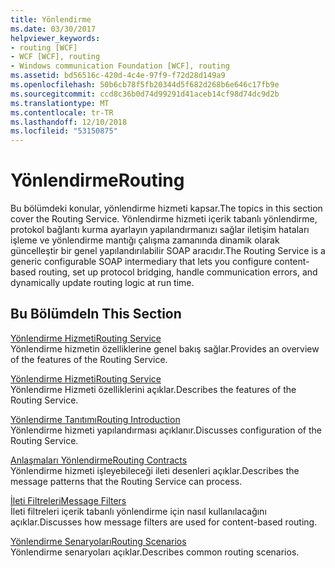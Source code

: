 ```yaml
---
title: Yönlendirme
ms.date: 03/30/2017
helpviewer_keywords:
- routing [WCF]
- WCF [WCF], routing
- Windows communication Foundation [WCF], routing
ms.assetid: bd56516c-420d-4c4e-97f9-f72d28d149a9
ms.openlocfilehash: 50b6cb78f5fb20344d5f682d268b6e646c17fb9e
ms.sourcegitcommit: ccd8c36b0d74d99291d41aceb14cf98d74dc9d2b
ms.translationtype: MT
ms.contentlocale: tr-TR
ms.lasthandoff: 12/10/2018
ms.locfileid: "53150875"
---
```

# <a name="routing"></a><span data-ttu-id="4d14b-102">Yönlendirme</span><span class="sxs-lookup"><span data-stu-id="4d14b-102">Routing</span></span>
<span data-ttu-id="4d14b-103">Bu bölümdeki konular, yönlendirme hizmeti kapsar.</span><span class="sxs-lookup"><span data-stu-id="4d14b-103">The topics in this section cover the Routing Service.</span></span> <span data-ttu-id="4d14b-104">Yönlendirme hizmeti içerik tabanlı yönlendirme, protokol bağlantı kurma ayarlayın yapılandırmanızı sağlar iletişim hataları işleme ve yönlendirme mantığı çalışma zamanında dinamik olarak güncelleştir bir genel yapılandırılabilir SOAP aracıdır.</span><span class="sxs-lookup"><span data-stu-id="4d14b-104">The Routing Service is a generic configurable SOAP intermediary that lets you configure content-based routing, set up protocol bridging, handle communication errors, and dynamically update routing logic at run time.</span></span>  
  
## <a name="in-this-section"></a><span data-ttu-id="4d14b-105">Bu Bölümde</span><span class="sxs-lookup"><span data-stu-id="4d14b-105">In This Section</span></span>  
 [<span data-ttu-id="4d14b-106">Yönlendirme Hizmeti</span><span class="sxs-lookup"><span data-stu-id="4d14b-106">Routing Service</span></span>](../../../../docs/framework/wcf/feature-details/routing-service.md)  
 <span data-ttu-id="4d14b-107">Yönlendirme hizmetin özelliklerine genel bakış sağlar.</span><span class="sxs-lookup"><span data-stu-id="4d14b-107">Provides an overview of the features of the Routing Service.</span></span>  
  
 [<span data-ttu-id="4d14b-108">Yönlendirme Hizmeti</span><span class="sxs-lookup"><span data-stu-id="4d14b-108">Routing Service</span></span>](../../../../docs/framework/wcf/feature-details/routing-service.md)  
 <span data-ttu-id="4d14b-109">Yönlendirme Hizmeti özelliklerini açıklar.</span><span class="sxs-lookup"><span data-stu-id="4d14b-109">Describes the features of the Routing Service.</span></span>  
  
 [<span data-ttu-id="4d14b-110">Yönlendirme Tanıtımı</span><span class="sxs-lookup"><span data-stu-id="4d14b-110">Routing Introduction</span></span>](../../../../docs/framework/wcf/feature-details/routing-introduction.md)  
 <span data-ttu-id="4d14b-111">Yönlendirme hizmeti yapılandırması açıklanır.</span><span class="sxs-lookup"><span data-stu-id="4d14b-111">Discusses configuration of the Routing Service.</span></span>  
  
 [<span data-ttu-id="4d14b-112">Anlaşmaları Yönlendirme</span><span class="sxs-lookup"><span data-stu-id="4d14b-112">Routing Contracts</span></span>](../../../../docs/framework/wcf/feature-details/routing-contracts.md)  
 <span data-ttu-id="4d14b-113">Yönlendirme hizmeti işleyebileceği ileti desenleri açıklar.</span><span class="sxs-lookup"><span data-stu-id="4d14b-113">Describes the message patterns that the Routing Service can process.</span></span>  
  
 [<span data-ttu-id="4d14b-114">İleti Filtreleri</span><span class="sxs-lookup"><span data-stu-id="4d14b-114">Message Filters</span></span>](../../../../docs/framework/wcf/feature-details/message-filters.md)  
 <span data-ttu-id="4d14b-115">İleti filtreleri içerik tabanlı yönlendirme için nasıl kullanılacağını açıklar.</span><span class="sxs-lookup"><span data-stu-id="4d14b-115">Discusses how message filters are used for content-based routing.</span></span>  
  
 [<span data-ttu-id="4d14b-116">Yönlendirme Senaryoları</span><span class="sxs-lookup"><span data-stu-id="4d14b-116">Routing Scenarios</span></span>](../../../../docs/framework/wcf/feature-details/routing-scenarios.md)  
 <span data-ttu-id="4d14b-117">Yönlendirme senaryoları açıklar.</span><span class="sxs-lookup"><span data-stu-id="4d14b-117">Describes common routing scenarios.</span></span>
